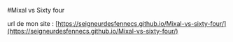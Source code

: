 #Mixal vs Sixty four 

url de mon site :
[https://seigneurdesfennecs.github.io/Mixal-vs-sixty-four/](https://seigneurdesfennecs.github.io/Mixal-vs-sixty-four/)
